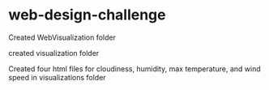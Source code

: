 # web-design-challenge
Created WebVisualization folder

created visualization folder

Created four html files for cloudiness, humidity, max temperature, and wind speed in visualizations folder